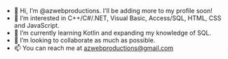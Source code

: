 - 👋 Hi, I’m @azwebproductions. I'll be adding more to my profile soon!
- 👀 I’m interested in C++/C#/.NET, Visual Basic, Access/SQL, HTML, CSS and JavaScript.
- 🌱 I’m currently learning Kotlin and expanding my knowledge of SQL.
- 💞️ I’m looking to collaborate as much as possible.
- 📫 You can reach me at azwebproductions@gmail.com

<!---
azwebproductions/azwebproductions is a ✨ special ✨ repository because its `README.md` (this file) appears on your GitHub profile.
You can click the Preview link to take a look at your changes.
--->
